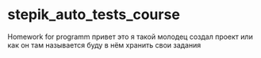 # stepik_auto_tests_course
Homework for programm
привет это я такой молодец создал проект или как он там называется 
буду в нём хранить свои задания 